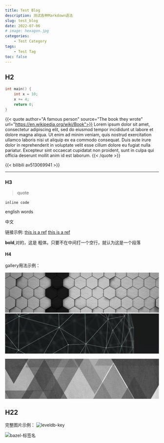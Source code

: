 ```yaml
---
title: Test Blog
description: 测试各种Markdown语法
slug: test_blog
date: 2022-07-06
# image: hexagon.jpg
categories:
    - Test Category
tags:
    - Test Tag
toc: false
---
```


## H2

```cpp
int main() {
    int x = 10;
    x += 4;
    return 0;
}
```
{{< quote author="A famous person" source="The book they wrote" url="https://en.wikipedia.org/wiki/Book">}}
Lorem ipsum dolor sit amet, consectetur adipiscing elit, sed do eiusmod tempor incididunt ut labore et dolore magna aliqua. Ut enim ad minim veniam, quis nostrud exercitation ullamco laboris nisi ut aliquip ex ea commodo consequat. Duis aute irure dolor in reprehenderit in voluptate velit esse cillum dolore eu fugiat nulla pariatur. Excepteur sint occaecat cupidatat non proident, sunt in culpa qui officia deserunt mollit anim id est laborum.
{{< /quote >}}


{{< bilibili av513069941  >}}


***

### H3

> quote

`inline code`

english words

中文

链接示例:
[this is a ref](https://github.com/xiaosage1999/my_hugo_stack)
[this is a ref](leiyx.top)

**bold**,对的，这是
粗体。只要不在中间打一个空行，就认为这是一个段落

#### H4

gallery用法示例：

![hexagon](hexagon.jpg) ![sphere](sphere.jpg)

![triangle](triangle.jpg)

## H22

完整图片示例：
![leveldb-key](https://lei-typora-image.oss-cn-chengdu.aliyuncs.com/20230719152432.png) 

![bazel-标签名](https://lei-typora-image.oss-cn-chengdu.aliyuncs.com/bazel%E6%A0%87%E7%AD%BE.png)
